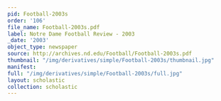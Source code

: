 ```yaml
---
pid: Football-2003s
order: '106'
file_name: Football-2003s.pdf
label: Notre Dame Football Review - 2003
_date: '2003'
object_type: newspaper
source: http://archives.nd.edu/Football/Football-2003s.pdf
thumbnail: "/img/derivatives/simple/Football-2003s/thumbnail.jpg"
manifest:
full: "/img/derivatives/simple/Football-2003s/full.jpg"
layout: scholastic
collection: scholastic
---
```

